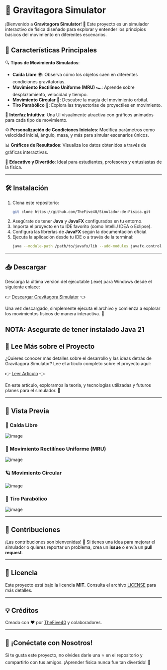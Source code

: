 # 🌌 Gravitagora Simulator

¡Bienvenido a **Gravitagora Simulator**! 🎉 Este proyecto es un simulador interactivo de física diseñado para explorar y entender los principios básicos del movimiento en diferentes escenarios.

## 🚀 Características Principales

🔍 **Tipos de Movimiento Simulados**:

- **Caída Libre** 🌍: Observa cómo los objetos caen en diferentes condiciones gravitatorias.
- **Movimiento Rectilíneo Uniforme (MRU)** 🏎️: Aprende sobre desplazamiento, velocidad y tiempo.
- **Movimiento Circular** 🔄: Descubre la magia del movimiento orbital.
- **Tiro Parabólico** 🏹: Explora las trayectorias de proyectiles en movimiento.

🎨 **Interfaz Intuitiva**: Una UI visualmente atractiva con gráficos animados para cada tipo de movimiento.

⚙️ **Personalización de Condiciones Iniciales**: Modifica parámetros como velocidad inicial, ángulo, masa, y más para simular escenarios únicos.

📊 **Gráficos de Resultados**: Visualiza los datos obtenidos a través de gráficas interactivas.

🧠 **Educativo y Divertido**: Ideal para estudiantes, profesores y entusiastas de la física.

---

## 🛠️ Instalación

1. Clona este repositorio:
   ```bash
   git clone https://github.com/TheFive40/Simulador-de-Fisica.git
   ```
2. Asegúrate de tener **Java** y **JavaFX** configurados en tu entorno.
3. Importa el proyecto en tu IDE favorito (como IntelliJ IDEA o Eclipse).
4. Configura las librerías de **JavaFX** según la documentación oficial.
5. Ejecuta la aplicación desde tu IDE o a través de la terminal:
   ```bash
   java --module-path /path/to/javafx/lib --add-modules javafx.controls,javafx.fxml -jar GravitagoraSimulator.jar
   ```

---

## 📥 Descargar

Descarga la última versión del ejecutable (.exe) para Windows desde el siguiente enlace:

👉 [Descargar Gravitagora Simulator](https://download944.mediafire.com/x4z2hdb23wtgdk1l-0uDEtbDqVD0acxoFS8l6NJbj5ljPlzDgUgF9jXnYnLe6kzoRO5rQnx04MGFFI--KJh0vxCavFq_3D9MCEbPqGJ5FnnFkQXvyj1Z-hA7WISo6KpJ22Wi7H8X8I5wSrup-oXfnMhip-QuhXQxZo-w9_YyT5L4Vw/gmyhrxqjied263y/Gravitagora+Simulator.exe) 👈

Una vez descargado, simplemente ejecuta el archivo y comienza a explorar los movimientos físicos de manera interactiva. 🌟

NOTA: Asegurate de tener instalado Java 21 
---

## 📄 Lee Más sobre el Proyecto

¿Quieres conocer más detalles sobre el desarrollo y las ideas detrás de Gravitagora Simulator? Lee el artículo completo sobre el proyecto aquí:

👉 [Leer Artículo](https://download943.mediafire.com/8louq2eqd0lgdit4tEHDi_7afaDCymLYqlSvIayEjKWFsnvb8a_AqpiUpsi2BcbSgtGASV2uIvqdIi5df2vZZS49TZgToyJ2Xx2VeuNQNRiKReH1933raz1WiGqL1dLxf4QwcyrF_cZqjRoJkNR30AE2LfyehZ3shDQcjKAnA-ZZVw/gkde36rqu7heils/Articulo-Gravitagora+IEEE.docx.pdf) 👈

En este artículo, exploramos la teoria, y tecnologías utilizadas y futuros planes para el simulador. 🌌

---

## 📸 Vista Previa

### 🌆 Caída Libre
![image](https://github.com/user-attachments/assets/64fc48b9-ce5f-4e49-9e8e-d4a24daee8cc)

### 🚗 Movimiento Rectilíneo Uniforme (MRU)
![image](https://github.com/user-attachments/assets/56a74d4c-17e7-4f4a-961a-4b4cc512bbe3)

### 🪐 Movimiento Circular
![image](https://github.com/user-attachments/assets/65653a66-e6a2-4cf9-90a4-8e1618b47fff)

### 🏹 Tiro Parabólico
![image](https://github.com/user-attachments/assets/af5e365a-bce1-4ed3-9416-56a7f4c3ba6a)

---

## 🤝 Contribuciones

¡Las contribuciones son bienvenidas! 🙌 Si tienes una idea para mejorar el simulador o quieres reportar un problema, crea un **issue** o envía un **pull request**.

---

## 📜 Licencia

Este proyecto está bajo la licencia **MIT**. Consulta el archivo [LICENSE](./LICENSE) para más detalles.

---

## 💡 Créditos

Creado con ❤️ por [TheFive40](https://github.com/TheFive40) y colaboradores.

---

## 🌟 ¡Conéctate con Nosotros!

Si te gusta este proyecto, no olvides darle una ⭐ en el repositorio y compartirlo con tus amigos. ¡Aprender física nunca fue tan divertido! 🚀

